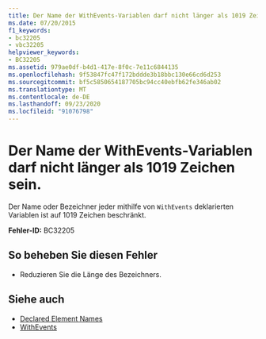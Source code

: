 ```yaml
---
title: Der Name der WithEvents-Variablen darf nicht länger als 1019 Zeichen sein.
ms.date: 07/20/2015
f1_keywords:
- bc32205
- vbc32205
helpviewer_keywords:
- BC32205
ms.assetid: 979ae0df-b4d1-417e-8f0c-7e11c6844135
ms.openlocfilehash: 9f53847fc47f172bddde3b18bbc130e66cd6d253
ms.sourcegitcommit: bf5c5850654187705bc94cc40ebfb62fe346ab02
ms.translationtype: MT
ms.contentlocale: de-DE
ms.lasthandoff: 09/23/2020
ms.locfileid: "91076798"
---
```

# <a name="withevents-variable-name-length-cannot-exceed-1019-characters"></a>Der Name der WithEvents-Variablen darf nicht länger als 1019 Zeichen sein.

Der Name oder Bezeichner jeder mithilfe von `WithEvents` deklarierten Variablen ist auf 1019 Zeichen beschränkt.  
  
 **Fehler-ID:** BC32205  
  
## <a name="to-correct-this-error"></a>So beheben Sie diesen Fehler  
  
- Reduzieren Sie die Länge des Bezeichners.  
  
## <a name="see-also"></a>Siehe auch

- [Declared Element Names](../programming-guide/language-features/declared-elements/declared-element-names.md)
- [WithEvents](../language-reference/modifiers/withevents.md)
